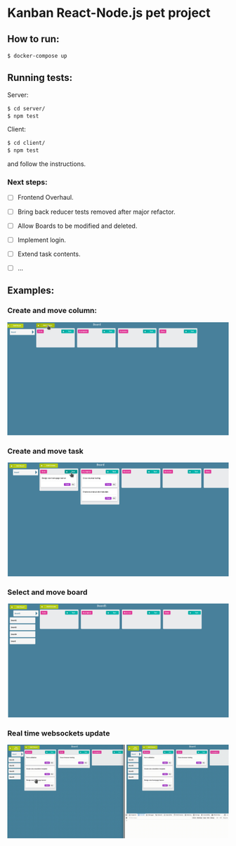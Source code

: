 # Kanban React-Node.js pet project

## How to run:

```sh
$ docker-compose up
```

## Running tests:

Server:

```sh
$ cd server/
$ npm test
```

Client:

```sh
$ cd client/
$ npm test
```

and follow the instructions.

### Next steps:

- [ ] Frontend Overhaul.
- [ ] Bring back reducer tests removed after major refactor.
- [ ] Allow Boards to be modified and deleted.
- [ ] Implement login.
- [ ] Extend task contents.
- [ ] ...


## Examples:

### Create and move column:
![Create and move column](example_gifs/kanban_create_and_move_column.gif)


### Create and move task
![Create and move task](example_gifs/kanban_create_and_move_task.gif)


### Select and move board
![Select and move board](example_gifs/kanban_select_and_move_board.gif)



### Real time websockets update
![Real time websockets update](example_gifs/kanban_websockets_update.gif)
